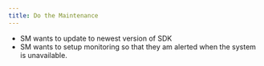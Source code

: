 ```yaml
---
title: Do the Maintenance
---
```


- SM wants to update to newest version of SDK
- SM wants to setup monitoring so that they am alerted when the system is unavailable.
